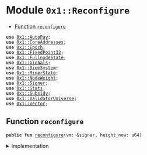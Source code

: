 
<a name="0x1_Reconfigure"></a>

# Module `0x1::Reconfigure`



-  [Function `reconfigure`](#0x1_Reconfigure_reconfigure)


<pre><code><b>use</b> <a href="AutoPay.md#0x1_AutoPay">0x1::AutoPay</a>;
<b>use</b> <a href="CoreAddresses.md#0x1_CoreAddresses">0x1::CoreAddresses</a>;
<b>use</b> <a href="Epoch.md#0x1_Epoch">0x1::Epoch</a>;
<b>use</b> <a href="FixedPoint32.md#0x1_FixedPoint32">0x1::FixedPoint32</a>;
<b>use</b> <a href="FullnodeState.md#0x1_FullnodeState">0x1::FullnodeState</a>;
<b>use</b> <a href="Globals.md#0x1_Globals">0x1::Globals</a>;
<b>use</b> <a href="DiemSystem.md#0x1_DiemSystem">0x1::DiemSystem</a>;
<b>use</b> <a href="MinerState.md#0x1_MinerState">0x1::MinerState</a>;
<b>use</b> <a href="NodeWeight.md#0x1_NodeWeight">0x1::NodeWeight</a>;
<b>use</b> <a href="Signer.md#0x1_Signer">0x1::Signer</a>;
<b>use</b> <a href="Stats.md#0x1_Stats">0x1::Stats</a>;
<b>use</b> <a href="Subsidy.md#0x1_Subsidy">0x1::Subsidy</a>;
<b>use</b> <a href="ValidatorUniverse.md#0x1_ValidatorUniverse">0x1::ValidatorUniverse</a>;
<b>use</b> <a href="Vector.md#0x1_Vector">0x1::Vector</a>;
</code></pre>



<a name="0x1_Reconfigure_reconfigure"></a>

## Function `reconfigure`



<pre><code><b>public</b> <b>fun</b> <a href="Reconfigure.md#0x1_Reconfigure_reconfigure">reconfigure</a>(vm: &signer, height_now: u64)
</code></pre>



<details>
<summary>Implementation</summary>


<pre><code><b>public</b> <b>fun</b> <a href="Reconfigure.md#0x1_Reconfigure_reconfigure">reconfigure</a>(vm: &signer, height_now: u64) {
    <b>assert</b>(<a href="Signer.md#0x1_Signer_address_of">Signer::address_of</a>(vm) == <a href="CoreAddresses.md#0x1_CoreAddresses_LIBRA_ROOT_ADDRESS">CoreAddresses::LIBRA_ROOT_ADDRESS</a>(), 180101014010);

    // Fullnode subsidy
    // <b>loop</b> through validators and pay full node subsidies.
    // Should happen before transactionfees get distributed.
    <b>let</b> miners = <a href="ValidatorUniverse.md#0x1_ValidatorUniverse_get_eligible_validators">ValidatorUniverse::get_eligible_validators</a>(vm);
    <b>let</b> global_proofs_count = 0;
    <b>let</b> k = 0;
    <b>while</b> (k &lt; <a href="Vector.md#0x1_Vector_length">Vector::length</a>(&miners)) {
        <b>let</b> addr = *<a href="Vector.md#0x1_Vector_borrow">Vector::borrow</a>(&miners, k);

        <b>let</b> count = <a href="FullnodeState.md#0x1_FullnodeState_get_address_proof_count">FullnodeState::get_address_proof_count</a>(addr);
        global_proofs_count = global_proofs_count + count;

        <b>let</b> value: u64;
        // check <b>if</b> is in onboarding state (or stuck)
        <b>if</b> (<a href="FullnodeState.md#0x1_FullnodeState_is_onboarding">FullnodeState::is_onboarding</a>(addr)) {
            value = <a href="Subsidy.md#0x1_Subsidy_distribute_onboarding_subsidy">Subsidy::distribute_onboarding_subsidy</a>(vm, addr);
        } <b>else</b> {
            value = <a href="Subsidy.md#0x1_Subsidy_distribute_fullnode_subsidy">Subsidy::distribute_fullnode_subsidy</a>(vm, addr, count);
        };

        <a href="FullnodeState.md#0x1_FullnodeState_inc_payment_count">FullnodeState::inc_payment_count</a>(vm, addr, count);
        <a href="FullnodeState.md#0x1_FullnodeState_inc_payment_value">FullnodeState::inc_payment_value</a>(vm, addr, value);
        <a href="FullnodeState.md#0x1_FullnodeState_reconfig">FullnodeState::reconfig</a>(vm, addr);

        k = k + 1;
    };

    // Process outgoing validators:
    // Distribute Transaction fees and subsidy payments <b>to</b> all outgoing validators
    <b>let</b> height_start = <a href="Epoch.md#0x1_Epoch_get_timer_height_start">Epoch::get_timer_height_start</a>(vm);

    <b>let</b> (outgoing_set, fee_ratio) = <a href="DiemSystem.md#0x1_DiemSystem_get_fee_ratio">DiemSystem::get_fee_ratio</a>(vm, height_start, height_now);

    <b>if</b> (<a href="Vector.md#0x1_Vector_length">Vector::length</a>&lt;address&gt;(&outgoing_set) &gt; 0) {
        <b>let</b> subsidy_units = <a href="Subsidy.md#0x1_Subsidy_calculate_subsidy">Subsidy::calculate_subsidy</a>(vm, height_start, height_now);

        <b>if</b> (subsidy_units &gt; 0) {
            <a href="Subsidy.md#0x1_Subsidy_process_subsidy">Subsidy::process_subsidy</a>(vm, subsidy_units, &outgoing_set, &fee_ratio);
        };
        <a href="Subsidy.md#0x1_Subsidy_process_fees">Subsidy::process_fees</a>(vm, &outgoing_set, &fee_ratio);
    };
    // Propose upcoming validator set:
    // Step 1: Sort Top N eligible validators
    // Step 2: Jail non-performing validators
    // Step 3: Reset counters
    // Step 4: Bulk <b>update</b> validator set (reconfig)

    // prepare_upcoming_validator_set(vm);
    <b>let</b> top_accounts = <a href="NodeWeight.md#0x1_NodeWeight_top_n_accounts">NodeWeight::top_n_accounts</a>(
        vm, <a href="Globals.md#0x1_Globals_get_max_validator_per_epoch">Globals::get_max_validator_per_epoch</a>());
    <b>let</b> jailed_set = <a href="DiemSystem.md#0x1_DiemSystem_get_jailed_set">DiemSystem::get_jailed_set</a>(vm, height_start, height_now);

    <b>let</b> proposed_set = <a href="Vector.md#0x1_Vector_empty">Vector::empty</a>();
    <b>let</b> i = 0;
    <b>while</b> (i &lt; <a href="Vector.md#0x1_Vector_length">Vector::length</a>(&top_accounts)) {
        <b>let</b> addr = *<a href="Vector.md#0x1_Vector_borrow">Vector::borrow</a>(&top_accounts, i);
        <b>if</b> (!<a href="Vector.md#0x1_Vector_contains">Vector::contains</a>(&jailed_set, &addr)){
            <a href="Vector.md#0x1_Vector_push_back">Vector::push_back</a>(&<b>mut</b> proposed_set, addr);
        };
        i = i+ 1;
    };

    // If the cardinality of validator_set in the next epoch is less than 4, we keep the same validator set.
    <b>if</b> (<a href="Vector.md#0x1_Vector_length">Vector::length</a>&lt;address&gt;(&proposed_set)&lt;= 3) proposed_set = <a href="ValidatorUniverse.md#0x1_ValidatorUniverse_get_eligible_validators">ValidatorUniverse::get_eligible_validators</a>(vm);
    // Usually an issue in staging network for QA only.
    // This is very rare and theoretically impossible for network <b>with</b> at least 6 nodes and 6 rounds. If we reach an epoch boundary <b>with</b> at least 6 rounds, we would have at least 2/3rd of the validator set <b>with</b> at least 66% liveliness.


    // needs <b>to</b> be set before the auctioneer runs in <a href="Subsidy.md#0x1_Subsidy_fullnode_reconfig">Subsidy::fullnode_reconfig</a>
    <a href="Subsidy.md#0x1_Subsidy_set_global_count">Subsidy::set_global_count</a>(vm, global_proofs_count);

    //Reset Counters
    <a href="Stats.md#0x1_Stats_reconfig">Stats::reconfig</a>(vm, &proposed_set);
    <a href="MinerState.md#0x1_MinerState_reconfig">MinerState::reconfig</a>(vm);

    // <a href="Reconfigure.md#0x1_Reconfigure">Reconfigure</a> the network
    <a href="DiemSystem.md#0x1_DiemSystem_bulk_update_validators">DiemSystem::bulk_update_validators</a>(vm, proposed_set);
    // reset clocks
    <a href="Subsidy.md#0x1_Subsidy_fullnode_reconfig">Subsidy::fullnode_reconfig</a>(vm);
    <a href="AutoPay.md#0x1_AutoPay_reconfig_reset_tick">AutoPay::reconfig_reset_tick</a>(vm);
    <a href="Epoch.md#0x1_Epoch_reset_timer">Epoch::reset_timer</a>(vm, height_now);
}
</code></pre>



</details>


[//]: # ("File containing references which can be used from documentation")
[ACCESS_CONTROL]: https://github.com/diem/lip/blob/master/lips/lip-2.md
[ROLE]: https://github.com/diem/lip/blob/master/lips/lip-2.md#roles
[PERMISSION]: https://github.com/diem/lip/blob/master/lips/lip-2.md#permissions
